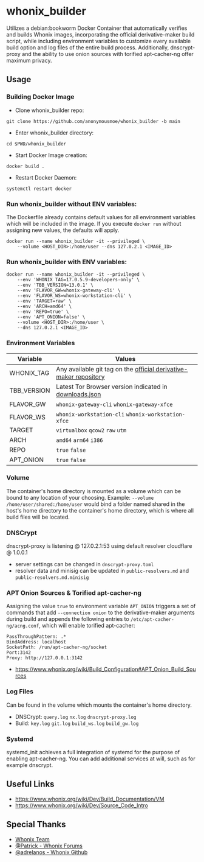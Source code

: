 # whonix_builder
Utilizes a debian:bookworm Docker Container that automatically verifies and builds Whonix images, incorporating the official derivative-maker build script, while including environment variables to customize every available build option and log files of the entire build process. Additionally, dnscrypt-proxy and the ability to use onion sources with torified apt-cacher-ng offer maximum privacy.
 
## Usage

### Building Docker Image
* Clone whonix_builder repo:
```
git clone https://github.com/anonymousmoe/whonix_builder -b main
```
* Enter whonix_builder directory:
```
cd $PWD/whonix_builder
```
* Start Docker Image creation:
```
docker build .
```
* Restart Docker Daemon:
```
systemctl restart docker
```
### Run whonix_builder without ENV variables:
The Dockerfile already contains default values for all environment variables which will be included in the image.
If you execute `docker run` without assigning new values, the defaults will apply.
```
docker run --name whonix_builder -it --privileged \
	--volume <HOST_DIR>:/home/user --dns 127.0.2.1 <IMAGE_ID> 
```
### Run whonix_builder with ENV variables:
```
docker run --name whonix_builder -it --privileged \
	--env 'WHONIX_TAG=17.0.5.9-developers-only' \
	--env 'TBB_VERSION=13.0.1' \
	--env 'FLAVOR_GW=whonix-gateway-cli' \
	--env 'FLAVOR_WS=whonix-workstation-cli' \
	--env 'TARGET=raw' \
	--env 'ARCH=amd64' \
	--env 'REPO=true' \
	--env 'APT_ONION=false' \
	--volume <HOST_DIR>:/home/user \
	--dns 127.0.2.1 <IMAGE_ID> 
```
### Environment Variables

|  Variable                                             | Values                                                                                          
| ---------------------------------------------------- | ------------------------------------------------------------------------------------------------|
| WHONIX_TAG        | Any available git tag on the [official derivative-maker repository](https://github.com/Whonix/derivative-maker/tags)  		 |
| TBB_VERSION       | Latest Tor Browser version indicated in [downloads.json]( https://aus1.torproject.org/torbrowser/update_3/release/downloads.json)  |
| FLAVOR_GW         | `whonix-gateway-cli` `whonix-gateway-xfce`                                |
| FLAVOR_WS         | `whonix-workstation-cli` `whonix-workstation-xfce`                   |
| TARGET 	    | `virtualbox` `qcow2` `raw` `utm`                                           			 |
| ARCH              | `amd64` `arm64` `i386`               								 |
| REPO              | `true` `false` 											 |
| APT_ONION         | `true` `false` 											 |
                                                      

### Volume
The container's home directory is mounted as a volume which can be bound to any location of your choosing.
Example: `--volume /home/user/shared:/home/user` would bind a folder named shared in the host's home directory
to the container's home directory, which is where all build files will be located.

### DNSCrypt
dnscrypt-proxy is listening @ 127.0.2.1:53 using default resolver cloudflare @ 1.0.0.1
* server settings can be changed in `dnscrypt-proxy.toml`
* resolver data and minisig can be updated in `public-resolvers.md` and `public-resolvers.md.minisig`

### APT Onion Sources & Torified apt-cacher-ng
Assigning the value `true` to environment variable `APT_ONION` triggers a set of commands
that add `--connection onion` to the derivative-maker arguments during build and appends the following entries to 
`/etc/apt-cacher-ng/acng.conf`, which will enable torified apt-cacher:
```
PassThroughPattern: .*
BindAddress: localhost
SocketPath: /run/apt-cacher-ng/socket
Port:3142
Proxy: http://127.0.0.1:3142
```
* https://www.whonix.org/wiki/Build_Configuration#APT_Onion_Build_Sources

### Log Files
Can be found in the volume which mounts the container's home directory.
* DNSCrypt: `query.log` `nx.log` `dnscrypt-proxy.log`
* Build: `key.log` `git.log` `build_ws.log` `build_gw.log`

### Systemd
systemd_init achieves a full integration of systemd for the purpose of enabling apt-cacher-ng.
You can add additional services at will, such as for example dnscrypt.  

## Useful Links
* https://www.whonix.org/wiki/Dev/Build_Documentation/VM
* https://www.whonix.org/wiki/Dev/Source_Code_Intro

## Special Thanks
* [Whonix Team](https://www.whonix.org/)
* [@Patrick - Whonix Forums](https://forums.whonix.org/)
* [@adrelanos - Whonix Github](https://github.com/Whonix/derivative-maker)
